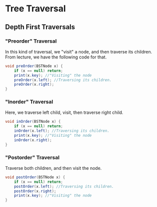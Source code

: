 # Tree Traversal

## Depth First Traversals

### "Preorder" Traversal

In this kind of traversal, we "visit" a node, and then traverse its children. From lecture, we have the following code for that.

```java
void preOrder(BSTNode x) {
    if (x == null) return;
    print(x.key); //"Visiting" the node
    preOrder(x.left); //Traversing its children.
    preOrder(x.right); 
}
```

### "Inorder" Traversal

Here, we traverse left child, visit, then traverse right child.

```java
void inOrder(BSTNode x) {
    if (x == null) return;
    inOrder(x.left); //Traversing its children.
    print(x.key); //"Visiting" the node
    inOrder(x.right); 
}
```

### "Postorder" Traversal

Traverse both children, and then visit the node.

```java
void postOrder(BSTNode x) {
    if (x == null) return;
    postOrder(x.left); //Traversing its children.
    postOrder(x.right); 
    print(x.key); //"Visiting" the node
}
```

